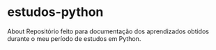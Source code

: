 # estudos-python
About Repositório feito para documentação dos aprendizados obtidos durante o meu período de estudos em Python.
